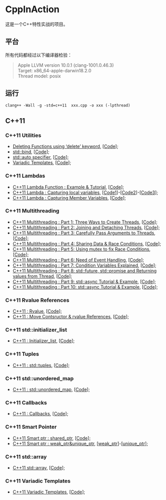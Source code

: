 # CppInAction

这是一个C++特性实战的项目。

## 平台

所有代码都经过以下编译器检验：

> Apple LLVM version 10.0.1 (clang-1001.0.46.3) <br>
> Target: x86_64-apple-darwin18.2.0 <br>
> Thread model: posix 

## 运行
```shell
clang++ -Wall -g -std=c++11  xxx.cpp -o xxx (-lpthread)
```

## C++11

### C++11 Utilities

* [Deleting Functions using ‘delete’ keyword](<http://www.lucienxian.top/2019/04/10/C-11-%E2%80%98delete%E2%80%99-keyword-and-deleted-functions/>), [[Code](<https://github.com/LucienXian/CppInAction/blob/master/cpp11/Utilities/delete.cpp>)];
* [std::bind](<http://www.lucienxian.top/2019/04/11/std-bind/>), [[Code](<https://github.com/LucienXian/CppInAction/blob/master/cpp11/Utilities/bind.cpp>)];
* [std::auto specifier](<http://www.lucienxian.top/2019/04/12/auto-specifier/>), [[Code](<https://github.com/LucienXian/CppInAction/blob/master/cpp11/Utilities/auto.cpp>)];
* [Variadic Templates](<http://www.lucienxian.top/2019/04/14/Variadic-Templates/>), [[Code](<https://github.com/LucienXian/CppInAction/blob/master/cpp11/Utilities/variadic_template.cpp>)];

### C++11 Lambdas

* [C++11 Lambda Function : Example & Tutorial](<http://www.lucienxian.top/2019/04/15/C-11-Lambda-Function/>), [[Code](<https://github.com/LucienXian/CppInAction/blob/master/cpp11/Lambdas/lambda1.cpp>)];
* [C++11 Lambda : Capturing local variables](<http://www.lucienxian.top/2019/04/16/C-11-Lambda-Capturing-local-variables/>), [[Code1](<https://github.com/LucienXian/CppInAction/blob/master/cpp11/Lambdas/lambda2_1.cpp>)]-[[Code2](<https://github.com/LucienXian/CppInAction/blob/master/cpp11/Lambdas/lambda2_2.cpp>)]-[[Code3](<https://github.com/LucienXian/CppInAction/blob/master/cpp11/Lambdas/lambda2_3.cpp>)];
* [C++11 Lambda : Capturing Member Variables](<http://www.lucienxian.top/2019/04/17/C-11-Lambda-Capturing-Member-Variables//>), [[Code](<https://github.com/LucienXian/CppInAction/blob/master/cpp11/Lambdas/lambda3.cpp>)];

### C++11 Multithreading

* [C++11 Multithreading : Part 1: Three Ways to Create Threads](<http://www.lucienxian.top/2019/04/18/Multithreading-Three-Ways-to-Create-Threads/>), [[Code](<https://github.com/LucienXian/CppInAction/blob/master/cpp11/MultiThreading/part1.cpp>)];
* [C++11 Multithreading : Part 2: Joining and Detaching Threads](<http://www.lucienxian.top/2019/04/19/Joining-and-Detaching-Threads/>), [[Code](<https://github.com/LucienXian/CppInAction/blob/master/cpp11/MultiThreading/part2.cpp>)];
* [C++11 Multithreading : Part 3: Carefully Pass Arguments to Threads](<http://www.lucienxian.top/2019/04/20/Passing-Arguments-to-Threads/>), [[Code](<https://github.com/LucienXian/CppInAction/blob/master/cpp11/MultiThreading/part3.cpp>)];
* [C++11 Multithreading : Part 4: Sharing Data & Race Conditions](<http://www.lucienxian.top/2019/04/21/Sharing-Data-Race-Conditions/>), [[Code](<https://github.com/LucienXian/CppInAction/blob/master/cpp11/MultiThreading/part4.cpp>)];
* [C++11 Multithreading : Part 5: Using mutex to fix Race Conditions](<http://www.lucienxian.top/2019/04/22/Using-mutex-to-fix-Race-Conditions/>), [[Code](<https://github.com/LucienXian/CppInAction/blob/master/cpp11/MultiThreading/part5.cpp>)];
* [C++11 Multithreading : Part 6: Need of Event Handling](<http://www.lucienxian.top/2019/04/23/Need-of-Event-Handling/>), [[Code](<https://github.com/LucienXian/CppInAction/blob/master/cpp11/MultiThreading/part6.cpp>)];
* [C++11 Multithreading : Part 7: Condition Variables Explained](<http://www.lucienxian.top/2019/04/29/Condition-Variables-Explained/>), [[Code](<https://github.com/LucienXian/CppInAction/blob/master/cpp11/MultiThreading/part7.cpp>)];
* [C++11 Multithreading : Part 8: std::future, std::promise and Returning values from Thread](<http://www.lucienxian.top/2019/04/30/std-future-std-promise-and-Returning-values-from-Thread/>), [[Code](<https://github.com/LucienXian/CppInAction/blob/master/cpp11/MultiThreading/part8.cpp>)];
* [C++11 Multithreading : Part 9: std::async Tutorial & Example](<http://www.lucienxian.top/2019/05/01/std-async-Tutorial-Example/>), [[Code](<https://github.com/LucienXian/CppInAction/blob/master/cpp11/MultiThreading/part9.cpp>)];
* [C++11 Multithreading : Part 10: std::async Tutorial & Example](<http://www.lucienxian.top/2019/05/02/packaged-task-Example-and-Tutorial/>), [[Code](<https://github.com/LucienXian/CppInAction/blob/master/cpp11/MultiThreading/part10.cpp>)];

### C++11 Rvalue References

* [C++11 : Rvalue](<http://www.lucienxian.top/2019/05/03/Rvalue-in-C/>), [[Code](<https://github.com/LucienXian/CppInAction/blob/master/cpp11/RvalueReferences/rvalue.cpp>)];
* [C++11 : Move Contsructor & rvalue References](<http://www.lucienxian.top/2019/05/04/Move-Contsructor-rvalue-References/>), [[Code](<https://github.com/LucienXian/CppInAction/blob/master/cpp11/RvalueReferences/move_con.cpp>)];

### C++11 std::initializer_list

* [C++11 : Initializer_list](<http://www.lucienxian.top/2019/05/05/std-initializer-list/>), [[Code](<https://github.com/LucienXian/CppInAction/blob/master/cpp11/Initialzer_list/initialzer_list.cpp>)];

### C++11 Tuples

* [C++11 : std::tuples](<http://www.lucienxian.top/2019/05/08/C-11-std-tuples/>), [[Code](<https://github.com/LucienXian/CppInAction/blob/master/cpp11/Tuples/tuples.cpp>)];

### C++11 std::unordered_map

* [C++11 : std::unordered_map](<http://www.lucienxian.top/2019/05/19/C-11-unordered-map/>), [[Code](<https://github.com/LucienXian/CppInAction/blob/master/cpp11/Unordered_map/unordered_map.cpp>)];

### C++11 Callbacks

* [C++11 : Callbacks](<http://www.lucienxian.top/2019/05/21/Designing-Callbacks-in-C/>), [[Code](<https://github.com/LucienXian/CppInAction/blob/master/cpp11/Callbacks/callbacks.cpp>)];

### C++11 Smart Pointer

* [C++11 Smart ptr : shared_ptr](<http://www.lucienxian.top/2019/05/27/shared-ptr-in-C-11/>), [[Code](<https://github.com/LucienXian/CppInAction/blob/master/cpp11/Smart_Ptr/shared_ptr.cpp>)];
* [C++11 Smart ptr : weak_ptr&unique_ptr](<http://www.lucienxian.top/2019/05/28/weak-ptr-unique-ptr/>), [[weak_ptr](<https://github.com/LucienXian/CppInAction/blob/master/cpp11/Smart_Ptr/weak_ptr.cpp>)]-[[unique_ptr](<https://github.com/LucienXian/CppInAction/blob/master/cpp11/Smart_Ptr/unique_ptr.cpp>)];

### C++11 std::array

* [C++11 std::array](<http://www.lucienxian.top/2019/05/30/std-array/>), [[Code](<https://github.com/LucienXian/CppInAction/blob/master/cpp11/Array/array.cpp>)];

### C++11 Variadic Templates

* [C++11 Variadic Templates](<http://www.lucienxian.top/2019/06/02/Variadic-templates-in-C/>), [[Code](<https://github.com/LucienXian/CppInAction/blob/master/cpp11/Variadic_Templates/variadic_tuple.cpp>)];